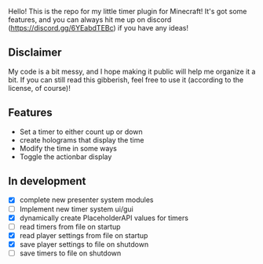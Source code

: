 Hello! This is the repo for my little timer plugin for Minecraft!
It's got some features, and you can always hit me up on discord (https://discord.gg/6YEabdTEBc) if you have any ideas!


## Disclaimer
My code is a bit messy, and I hope making it public will help me organize it a bit. If you can still read this gibberish, feel free to use it (according to the license, of course)!

## Features
- Set a timer to either count up or down
- create holograms that display the time
- Modify the time in some ways
- Toggle the actionbar display

## In development
- [X] complete new presenter system modules
- [ ] Implement new timer system ui/gui
- [X] dynamically create PlaceholderAPI values for timers
- [ ] read timers from file on startup
- [X] read player settings from file on startup
- [X] save player settings to file on shutdown
- [ ] save timers to file on shutdown